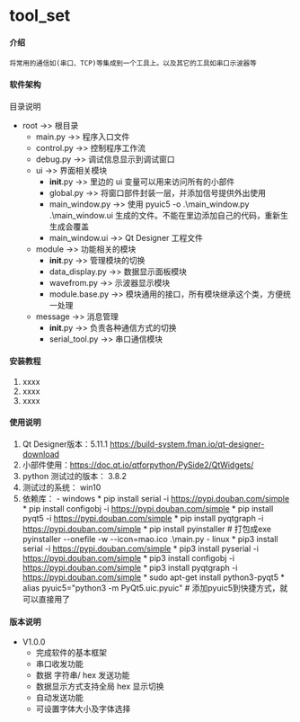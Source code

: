 # tool_set

#### 介绍
    将常用的通信如(串口、TCP)等集成到一个工具上。以及其它的工具如串口示波器等

#### 软件架构
目录说明
- root                      ->> 根目录
    * main.py                   ->> 程序入口文件
    * control.py                ->> 控制程序工作流
    * debug.py                  ->> 调试信息显示到调试窗口
    - ui                    ->> 界面相关模块
        * __init__.py           ->> 里边的 ui 变量可以用来访问所有的小部件
        * global.py             ->> 将窗口部件封装一层，并添加信号提供外出使用
        * main_window.py        ->> 使用 pyuic5 -o .\main_window.py .\main_window.ui 生成的文件。不能在里边添加自己的代码，重新生生成会覆盖
        * main_window.ui        ->> Qt Designer 工程文件
    - module                ->> 功能相关的模块
        * __init__.py           ->> 管理模块的切换
        * data_display.py       ->> 数据显示面板模块
        * wavefrom.py           ->> 示波器显示模块
        * module.base.py        ->> 模块通用的接口，所有模块继承这个类，方便统一处理
    - message               ->> 消息管理
        * __init__.py           ->> 负责各种通信方式的切换
        * serial_tool.py        ->> 串口通信模块


#### 安装教程

1.  xxxx
2.  xxxx
3.  xxxx

#### 使用说明

1.  Qt Designer版本：5.11.1  https://build-system.fman.io/qt-designer-download
2.  小部件使用：https://doc.qt.io/qtforpython/PySide2/QtWidgets/
3.  python 测试过的版本： 3.8.2
4.  测试过的系统： win10
5.  依赖库：
        - windows
            * pip install serial -i https://pypi.douban.com/simple
            * pip install configobj -i https://pypi.douban.com/simple
            * pip install pyqt5 -i https://pypi.douban.com/simple
            * pip install pyqtgraph -i https://pypi.douban.com/simple
            * pip install pyinstaller  # 打包成exe
             pyinstaller --onefile -w --icon=mao.ico .\main.py
        - linux
            * pip3 install serial -i https://pypi.douban.com/simple
            * pip3 install pyserial -i https://pypi.douban.com/simple
            * pip3 install configobj -i https://pypi.douban.com/simple
            * pip3 install pyqtgraph -i https://pypi.douban.com/simple
            * sudo apt-get install python3-pyqt5
            * alias pyuic5="python3 -m PyQt5.uic.pyuic"  # 添加pyuic5到快捷方式，就可以直接用了

#### 版本说明

- V1.0.0
    * 完成软件的基本框架
    * 串口收发功能
    * 数据 字符串/ hex 发送功能
    * 数据显示方式支持全局 hex 显示切换
    * 自动发送功能
    * 可设置字体大小及字体选择


